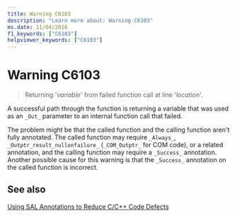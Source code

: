 ```yaml
---
title: Warning C6103
description: "Learn more about: Warning C6103"
ms.date: 11/04/2016
f1_keywords: ["C6103"]
helpviewer_keywords: ["C6103"]
---
```

# Warning C6103

> Returning '*variable*' from failed function call at line '*location*'.

A successful path through the function is returning a variable that was used as an `_Out_` parameter to an internal function call that failed.

The problem might be that the called function and the calling function aren't fully annotated. The called function may require `_Always_`, `_Outptr_result_nullonfailure_` (`_COM_Outptr_` for COM code), or a related annotation, and the calling function may require a `_Success_` annotation. Another possible cause for this warning is that the `_Success_` annotation on the called function is incorrect.

## See also

[Using SAL Annotations to Reduce C/C++ Code Defects](../code-quality/using-sal-annotations-to-reduce-c-cpp-code-defects.md)
